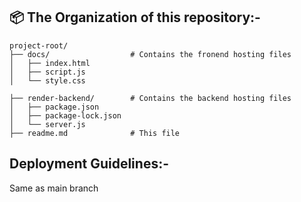 ## 📦 The Organization of this repository:-

```
project-root/
├── docs/                  # Contains the fronend hosting files
│   ├── index.html
│   ├── script.js
│   └── style.css

├── render-backend/        # Contains the backend hosting files
│   ├── package.json
│   ├── package-lock.json
│   └── server.js
├── readme.md              # This file

```
## Deployment Guidelines:-

Same as main branch
